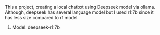 This a project, creating a local chatbot using Deepseek model via ollama. Although, deepseek has several language model but I used r1:7b 
since it has less size compared to r1 model. 

1. Model: deepseek-r1:7b

